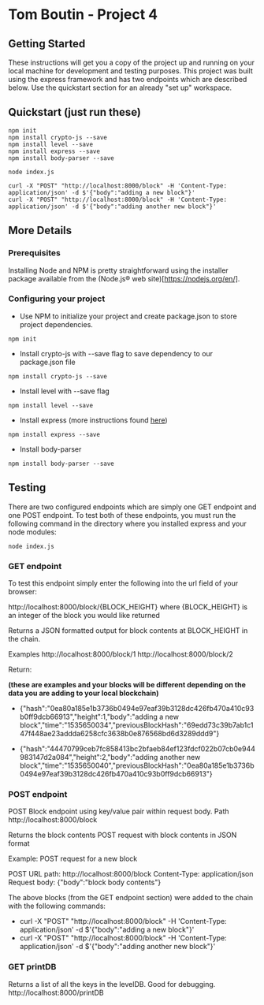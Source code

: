 # Tom Boutin - Project 4

## Getting Started

These instructions will get you a copy of the project up and running on your local machine for development and testing purposes. This project was built using the express framework and has two endpoints which are described below. Use the quickstart section for an already "set up" workspace.

## Quickstart (just run these)

```
npm init
npm install crypto-js --save
npm install level --save
npm install express --save
npm install body-parser --save

node index.js

curl -X "POST" "http://localhost:8000/block" -H 'Content-Type: application/json' -d $'{"body":"adding a new block"}'
curl -X "POST" "http://localhost:8000/block" -H 'Content-Type: application/json' -d $'{"body":"adding another new block"}'
```

## More Details
### Prerequisites

Installing Node and NPM is pretty straightforward using the installer package available from the (Node.js® web site)[https://nodejs.org/en/].

### Configuring your project

- Use NPM to initialize your project and create package.json to store project dependencies.
```
npm init
```
- Install crypto-js with --save flag to save dependency to our package.json file
```
npm install crypto-js --save
```
- Install level with --save flag
```
npm install level --save
```

- Install express (more instructions found [here](http://expressjs.com/en/starter/installing.html))
```
npm install express --save
```
- Install body-parser
```
npm install body-parser --save
```

## Testing

There are two configured endpoints which are simply one GET endpoint and one POST endpoint. To test both of these endpoints, you must run the following command in the directory where you installed express and your node modules:

```
node index.js
```

### GET endpoint

To test this endpoint simply enter the following into the url field of your browser:

http://localhost:8000/block/{BLOCK_HEIGHT}
where {BLOCK_HEIGHT} is an integer of the block you would like returned

Returns a JSON formatted output for block contents at BLOCK_HEIGHT in the chain.

Examples
http://localhost:8000/block/1
http://localhost:8000/block/2

Return:

**(these are examples and your blocks will be different depending on the data you are adding to your local blockchain)**
- {"hash":"0ea80a185e1b3736b0494e97eaf39b3128dc426fb470a410c93b0ff9dcb66913","height":1,"body":"adding a new block","time":"1535650034","previousBlockHash":"69edd73c39b7ab1c147f448ae23addda6258cfc3638b0e876568bd6d3289ddd9"}

- {"hash":"44470799ceb7fc858413bc2bfaeb84ef123fdcf022b07cb0e944983147d2a084","height":2,"body":"adding another new block","time":"1535650040","previousBlockHash":"0ea80a185e1b3736b0494e97eaf39b3128dc426fb470a410c93b0ff9dcb66913"}


### POST endpoint

POST Block endpoint using key/value pair within request body.
Path http://localhost:8000/block

Returns the block contents POST request with block contents in JSON format

Example: POST request for a new block

POST URL path: http://localhost:8000/block
Content-Type: application/json
Request body: {"body":"block body contents"}

The above blocks (from the GET endpoint section) were added to the chain with the following commands:

- curl -X "POST" "http://localhost:8000/block" -H 'Content-Type: application/json' -d $'{"body":"adding a new block"}'
- curl -X "POST" "http://localhost:8000/block" -H 'Content-Type: application/json' -d $'{"body":"adding another new block"}'

### GET printDB

Returns a list of all the keys in the levelDB. Good for debugging.
http://localhost:8000/printDB